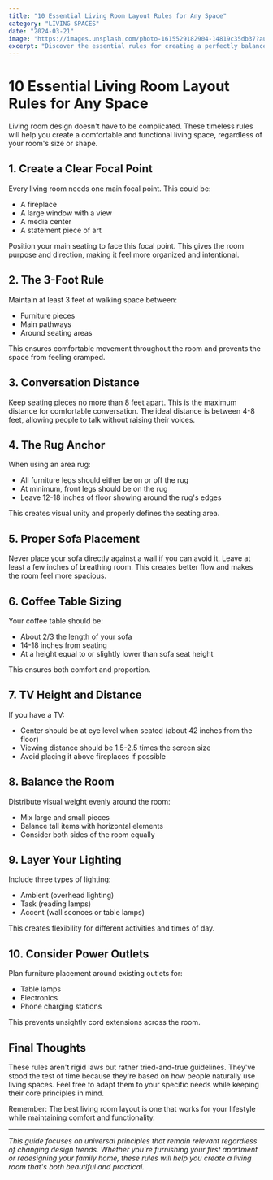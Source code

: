 ```yaml
---
title: "10 Essential Living Room Layout Rules for Any Space"
category: "LIVING SPACES"
date: "2024-03-21"
image: "https://images.unsplash.com/photo-1615529182904-14819c35db37?auto=format&fit=crop&q=80&w=1920"
excerpt: "Discover the essential rules for creating a perfectly balanced and functional living room layout, regardless of your space's size or shape."
---
```



# 10 Essential Living Room Layout Rules for Any Space

Living room design doesn't have to be complicated. These timeless rules will help you create a comfortable and functional living space, regardless of your room's size or shape.

## 1. Create a Clear Focal Point

Every living room needs one main focal point. This could be:
- A fireplace
- A large window with a view
- A media center
- A statement piece of art

Position your main seating to face this focal point. This gives the room purpose and direction, making it feel more organized and intentional.

## 2. The 3-Foot Rule

Maintain at least 3 feet of walking space between:
- Furniture pieces
- Main pathways
- Around seating areas

This ensures comfortable movement throughout the room and prevents the space from feeling cramped.

## 3. Conversation Distance

Keep seating pieces no more than 8 feet apart. This is the maximum distance for comfortable conversation. The ideal distance is between 4-8 feet, allowing people to talk without raising their voices.

## 4. The Rug Anchor

When using an area rug:
- All furniture legs should either be on or off the rug
- At minimum, front legs should be on the rug
- Leave 12-18 inches of floor showing around the rug's edges

This creates visual unity and properly defines the seating area.

## 5. Proper Sofa Placement

Never place your sofa directly against a wall if you can avoid it. Leave at least a few inches of breathing room. This creates better flow and makes the room feel more spacious.

## 6. Coffee Table Sizing

Your coffee table should be:
- About 2/3 the length of your sofa
- 14-18 inches from seating
- At a height equal to or slightly lower than sofa seat height

This ensures both comfort and proportion.

## 7. TV Height and Distance

If you have a TV:
- Center should be at eye level when seated (about 42 inches from the floor)
- Viewing distance should be 1.5-2.5 times the screen size
- Avoid placing it above fireplaces if possible

## 8. Balance the Room

Distribute visual weight evenly around the room:
- Mix large and small pieces
- Balance tall items with horizontal elements
- Consider both sides of the room equally

## 9. Layer Your Lighting

Include three types of lighting:
- Ambient (overhead lighting)
- Task (reading lamps)
- Accent (wall sconces or table lamps)

This creates flexibility for different activities and times of day.

## 10. Consider Power Outlets

Plan furniture placement around existing outlets for:
- Table lamps
- Electronics
- Phone charging stations

This prevents unsightly cord extensions across the room.

## Final Thoughts

These rules aren't rigid laws but rather tried-and-true guidelines. They've stood the test of time because they're based on how people naturally use living spaces. Feel free to adapt them to your specific needs while keeping their core principles in mind.

Remember: The best living room layout is one that works for your lifestyle while maintaining comfort and functionality.

---

*This guide focuses on universal principles that remain relevant regardless of changing design trends. Whether you're furnishing your first apartment or redesigning your family home, these rules will help you create a living room that's both beautiful and practical.*
